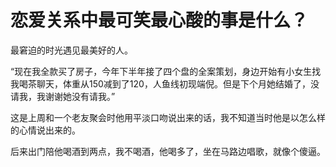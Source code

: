 # 恋爱关系中最可笑最心酸的事是什么？

最窘迫的时光遇见最美好的人。  

“现在我全款买了房子，今年下半年接了四个盘的全案策划，身边开始有小女生找我喝茶聊天，体重从150减到了120，人鱼线初现端倪。但是下个月她结婚了，没请我，我谢谢她没有请我。”  

这是上周和一个老友聚会时他用平淡口吻说出来的话，我不知道当时他是以怎么样的心情说出来的。  

后来出门陪他喝酒到两点，我不喝酒，他喝多了，坐在马路边唱歌，就像个傻逼。